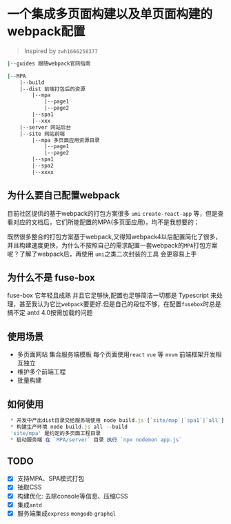 # 一个集成多页面构建以及单页面构建的webpack配置

> Inspired by `zwh1666258377`

```bash
|--guides 跟随webpack官网指南

|--MPA
    |--build
    |--dist 前端打包后的资源
        |--mpa
            |--page1
            |--page2
        |--spa1
        |--xxx
    |--server 网站后台
    |--site 网站前端
        |--mpa 多页面应用资源目录
            |--page1
            |--page2
        |--spa1
        |--spa2
        |--xxxx
```

## 为什么要自己配置webpack

目前社区提供的基于webpack的打包方案很多 `umi` `create-react-app` 等，但是查看对应的文档后，它们所能配置的MPA(多页面应用)，均不是我想要的；

既然很多整合的打包方案基于webpack,又得知webpack4以后配置简化了很多，并且构建速度更快，为什么不按照自己的需求配置一套webpack的`MPA`打包方案呢？了解了webpack后，再使用 `umi`之类二次封装的工具 会更容易上手

## 为什么不是 fuse-box

fuse-box 它年轻且成熟 并且它足够快,配置也足够简洁一切都是 Typescript 来处理，甚至我认为它比`webpack`要更好.但是自己的段位不够，在配置`fusebox`时总是搞不定 antd 4.0按需加载的问题

## 使用场景

- 多页面网站 集合服务端模板 每个页面使用`react` `vue` 等 `mvvm` 前端框架开发相互独立
- 维护多个前端工程
- 批量构建

## 如何使用

```js
 * 开发中产出dist目录交给服务端使用 node build.js [`site/map`|`spa1`|`all`]  --watch
 * 构建生产环境 node build.js all --build
 'site/mpa' 是约定的多页面工程目录
 * 启动服务端 在 `MPA/server` 目录 执行 `npx nodemon app.js` 
```

## TODO

- [x] 支持MPA、SPA模式打包
- [x] 抽取CSS
- [x] 构建优化: 去除console等信息、压缩CSS
- [x] 集成`antd`
- [x] 服务端集成`express` `mongodb` `graphql`
